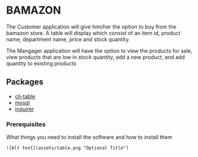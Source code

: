 # BAMAZON

The Customer application will give him/her the option to buy from the bamazon store. A table will display which consist of an item id, product name, department name,  price and  stock quantity.

The Mangager application will have the option to view the products for sale, view products that are low in stock quantity, add a new product, and add quantity to existing products  

## Packages

* [cli-table ](https://www.npmjs.com/package/cli-table)
* [mysql](https://www.npmjs.com/package/mysql)
* [inquirer ](https://www.npmjs.com/package/inquirer)

### Prerequisites

What things you need to install the software and how to install them

```
![Alt text](assets/table.png "Optional Title")
```